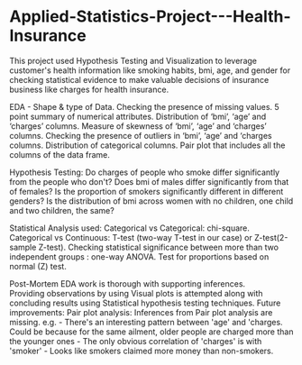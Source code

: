 # Applied-Statistics-Project---Health-Insurance
  This project used Hypothesis Testing and Visualization to leverage customer's health information like smoking habits, bmi, age, and gender for checking statistical evidence to     make valuable decisions of insurance business like charges for health insurance.

EDA - 
  Shape & type of Data.
  Checking the presence of missing values.
  5 point summary of numerical attributes.
  Distribution of ‘bmi’, ‘age’ and ‘charges’ columns.
  Measure of skewness of ‘bmi’, ‘age’ and ‘charges’ columns.
  Checking the presence of outliers in ‘bmi’, ‘age’ and ‘charges columns.
  Distribution of categorical columns.
  Pair plot that includes all the columns of the data frame.

Hypothesis Testing:
  Do charges of people who smoke differ significantly from the people who don't?
  Does bmi of males differ significantly from that of females?
  Is the proportion of smokers significantly different in different genders?
  Is the distribution of bmi across women with no children, one child and two children, the same?
  
Statistical Analysis used: 
  Categorical vs Categorical: chi-square. 
  Categorical vs Continuous: T-test (two-way T-test in our case) or Z-test(2-sample Z-test). 
  Checking statistical significance between more than two independent groups : one-way ANOVA. 
  Test for proportions based on normal (Z) test.
  
Post-Mortem
  EDA work is thorough with supporting inferences.  
  Providing observations by using Visual plots is attempted along with concluding results using Statistical hypothesis testing techniques. 
  Future improvements:
    Pair plot analysis: Inferences from Pair plot analysis are missing. e.g. - There's an interesting pattern between 'age' and 'charges. Could be because for the same ailment,       older people are charged more than the younger ones - The only obvious correlation of 'charges' is with 'smoker' - Looks like smokers claimed more money than non-smokers.
